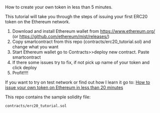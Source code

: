 How to create your own token in less than 5 minutes.

This tutorial will take you through the steps of issuing your first ERC20 token on the Ethereum network.
1. Download and install Ethereum wallet from https://www.ethereum.org/ (or https://github.com/ethereum/mist/releases/)
2. Copy smartcontract from this repo (contracts/erc20_tutorial.sol) and change what you want
3. Start Ethereum wallet go to Contracts>>deploy new contract. Paste smartcontract 
4. If there some issues try to fix, if not pick up name of your token and click deploy
5. Profit!!!!

If you want to try on test network or find out how I learn it go to:
 [How to issue your own token on Ethereum in less than 20 minutes](https://medium.com/bitfwd/how-to-issue-your-own-token-on-ethereum-in-less-than-20-minutes-ac1f8f022793)


This repo contains the sample solidity file: 
```
contracts/erc20_tutorial.sol
```
